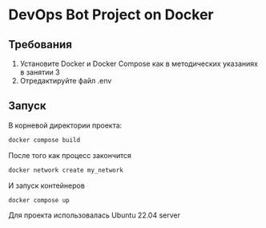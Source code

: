 # DevOps Bot Project on Docker

## Требования
1. Установите Docker и Docker Compose как в методических указаниях в занятии 3
2. Отредактируйте файл .env

## Запуск 
В корневой директории проекта:
```bash
docker compose build
```
После того как процесс закончится
```bash
docker network create my_network
```
И запуск контейнеров
```bash
docker compose up
```

Для проекта использовалась Ubuntu 22.04 server
